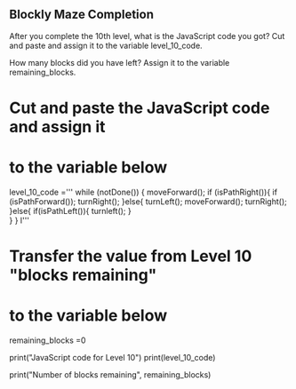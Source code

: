 ## Blockly Maze Completion
After you complete the 10th level, what is the JavaScript code you got? 
Cut and paste and assign it to the variable level_10_code.

How many blocks did you have left? 
Assign it to the variable remaining_blocks.



# Cut and paste the JavaScript code and assign it 
# to the variable below 

level_10_code =''' while (notDone()) {
    moveForward();
    if (isPathRight()){
      if (isPathForward());
         turnRight();
       }else{
        turnLeft();
        moveForward();
        turnRight();
       }else{
         if(isPathLeft()){
         turnleft();
         }  
        }
    }
l'''    
 
# Transfer the value from Level 10 "blocks remaining"
# to the variable below 

remaining_blocks =0 


print("JavaScript code for Level 10")
print(level_10_code)

print("Number of blocks remaining", remaining_blocks)
